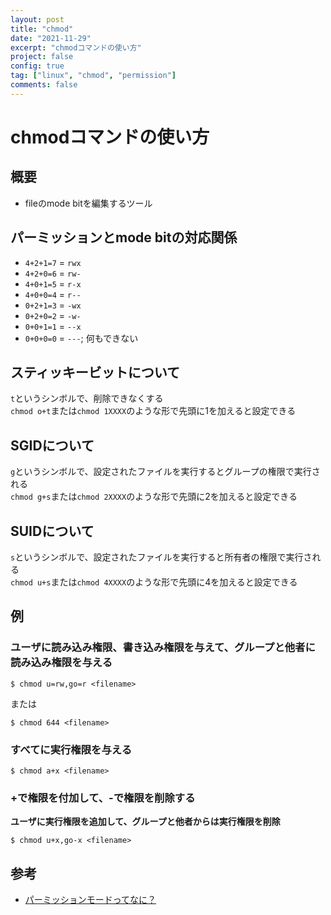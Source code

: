 ```yaml
---
layout: post
title: "chmod"
date: "2021-11-29"
excerpt: "chmodコマンドの使い方"
project: false
config: true
tag: ["linux", "chmod", "permission"]
comments: false
---
```


# chmodコマンドの使い方

## 概要
 - fileのmode bitを編集するツール

## パーミッションとmode bitの対応関係
 - `4+2+1=7` = `rwx`
 - `4+2+0=6` = `rw-`
 - `4+0+1=5` = `r-x`
 - `4+0+0=4` = `r--`
 - `0+2+1=3` = `-wx`
 - `0+2+0=2` = `-w-`
 - `0+0+1=1` = `--x`
 - `0+0+0=0` = `---`; 何もできない

## スティッキービットについて
`t`というシンボルで、削除できなくする  
`chmod o+t`または`chmod 1XXXX`のような形で先頭に1を加えると設定できる  

## SGIDについて
`g`というシンボルで、設定されたファイルを実行するとグループの権限で実行される  
`chmod g+s`または`chmod 2XXXX`のような形で先頭に2を加えると設定できる  

## SUIDについて
`s`というシンボルで、設定されたファイルを実行すると所有者の権限で実行される  
`chmod u+s`または`chmod 4XXXX`のような形で先頭に4を加えると設定できる  

## 例

### ユーザに読み込み権限、書き込み権限を与えて、グループと他者に読み込み権限を与える

```console
$ chmod u=rw,go=r <filename>
```

または

```console
$ chmod 644 <filename>
```

### すべてに実行権限を与える

```console
$ chmod a+x <filename>
```

### +で権限を付加して、-で権限を削除する

**ユーザに実行権限を追加して、グループと他者からは実行権限を削除**  
```console
$ chmod u+x,go-x <filename>
```

## 参考
 - [パーミッションモードってなに？](https://www.webzoit.net/hp/it/internet/homepage/env/cs/server/os/type/unix/linux/command/permissions/modes/)
